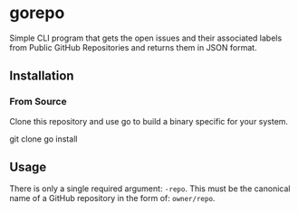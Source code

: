 # gorepo

Simple CLI program that gets the open issues and their associated labels from Public GitHub Repositories and returns them in JSON format.

## Installation

### From Source

Clone this repository and use go to build a binary specific for your system.

git clone
go install

## Usage

There is only a single required argument: `-repo`. This must be the canonical name of a GitHub repository in the form of: `owner/repo`.
